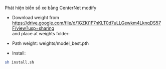 Phát hiện biển số xe bằng CenterNet modify
- Download weight from https://drive.google.com/file/d/1GZKi1F7nKLT0d7uLLGewkm4LknqDS57F/view?usp=sharing \
and place at weights folder:
+ Path weight: weights/model_best.pth
- Install:
```bash
sh install.sh
```

